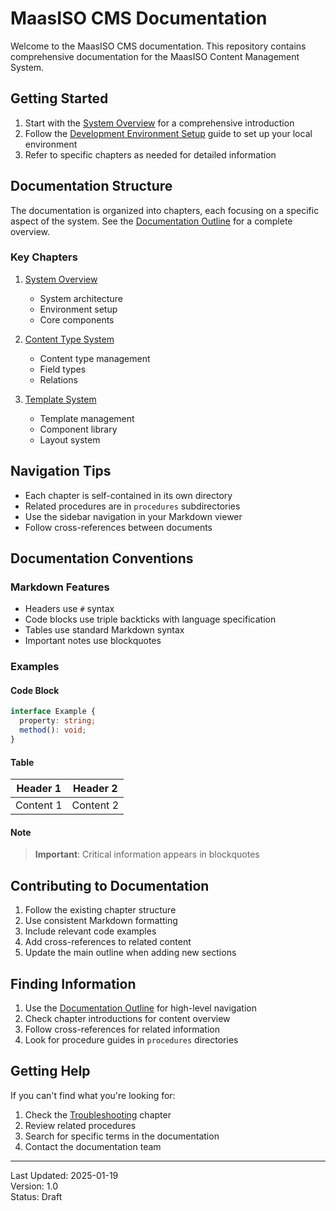# MaasISO CMS Documentation

Welcome to the MaasISO CMS documentation. This repository contains comprehensive documentation for the MaasISO Content Management System.

## Getting Started

1. Start with the [System Overview](./chapters/01_system_overview/index.md) for a comprehensive introduction
2. Follow the [Development Environment Setup](./chapters/01_system_overview/procedures/development_environment_setup.md) guide to set up your local environment
3. Refer to specific chapters as needed for detailed information

## Documentation Structure

The documentation is organized into chapters, each focusing on a specific aspect of the system. See the [Documentation Outline](./000_manual_outline.md) for a complete overview.

### Key Chapters

1. [System Overview](./chapters/01_system_overview/index.md)
   - System architecture
   - Environment setup
   - Core components

2. [Content Type System](./chapters/02_content_type_system/index.md)
   - Content type management
   - Field types
   - Relations

3. [Template System](./chapters/03_template_system/index.md)
   - Template management
   - Component library
   - Layout system

## Navigation Tips

- Each chapter is self-contained in its own directory
- Related procedures are in `procedures` subdirectories
- Use the sidebar navigation in your Markdown viewer
- Follow cross-references between documents

## Documentation Conventions

### Markdown Features

- Headers use `#` syntax
- Code blocks use triple backticks with language specification
- Tables use standard Markdown syntax
- Important notes use blockquotes

### Examples

#### Code Block
```typescript
interface Example {
  property: string;
  method(): void;
}
```

#### Table
| Header 1 | Header 2 |
|----------|----------|
| Content 1 | Content 2 |

#### Note
> **Important**: Critical information appears in blockquotes

## Contributing to Documentation

1. Follow the existing chapter structure
2. Use consistent Markdown formatting
3. Include relevant code examples
4. Add cross-references to related content
5. Update the main outline when adding new sections

## Finding Information

1. Use the [Documentation Outline](./000_manual_outline.md) for high-level navigation
2. Check chapter introductions for content overview
3. Follow cross-references for related information
4. Look for procedure guides in `procedures` directories

## Getting Help

If you can't find what you're looking for:
1. Check the [Troubleshooting](./chapters/10_troubleshooting/index.md) chapter
2. Review related procedures
3. Search for specific terms in the documentation
4. Contact the documentation team

---

Last Updated: 2025-01-19  
Version: 1.0  
Status: Draft
